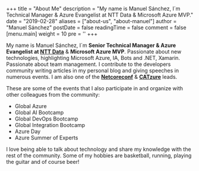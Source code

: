 +++
title = "About Me"
description = "My name is Manuel Sánchez, I´m Technical Manager & Azure Evangelist at NTT Data & Microsoft Azure MVP."
date = "2019-02-28"
aliases = ["about-us", "about-manuel"]
author = "Manuel Sánchez"
postDate = false
readingTime = false
comment = false
[menu.main]
  weight = 10
  pre = '<i class="fas fa-fw fa-file-archive"></i>'
+++

My name is Manuel Sánchez, I´m **Senior Technical Manager & Azure Evangelist at [NTT Data](https://nttdata.com/)** & **Microsoft Azure MVP**.
Passionate about new technologies, highlighting Microsoft Azure, IA, Bots and .NET, Xamarin. Passionate about team management. I contribute to the developers community writing articles in my personal blog and giving speeches in numerous events. I am also one of the **[Netcoreconf](https://netcoreconf.com/)** & **[CATzure](https://www.meetup.com/es-ES/CATzure/)** leads.


These are some of the events that I also participate in and organize with other colleagues from the community:

* Global Azure 
* Global AI Bootcamp
* Global DevOps Bootcamp
* Global Integration Bootcamp
* Azure Day
* Azure Summer of Experts

I love being able to talk about technology and share my knowledge with the rest of the community. Some of my hobbies are basketball, running, playing the guitar and of course beer!
